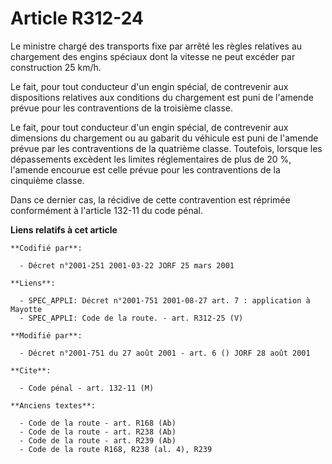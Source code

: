 # Article R312-24

Le ministre chargé des transports fixe par arrêté les règles relatives au chargement des engins spéciaux dont la vitesse ne
peut excéder par construction 25 km/h.

Le fait, pour tout conducteur d'un engin spécial, de contrevenir aux dispositions relatives aux conditions du chargement est
puni de l'amende prévue pour les contraventions de la troisième classe.

Le fait, pour tout conducteur d'un engin spécial, de contrevenir aux dimensions du chargement ou au gabarit du véhicule est
puni de l'amende prévue par les contraventions de la quatrième classe. Toutefois, lorsque les dépassements excèdent les
limites réglementaires de plus de 20 %, l'amende encourue est celle prévue pour les contraventions de la cinquième classe.

Dans ce dernier cas, la récidive de cette contravention est réprimée conformément à l'article 132-11 du code pénal.

**Liens relatifs à cet article**

	**Codifié par**:

	  - Décret n°2001-251 2001-03-22 JORF 25 mars 2001

	**Liens**:

	  - SPEC_APPLI: Décret n°2001-751 2001-08-27 art. 7 : application à Mayotte
	  - SPEC_APPLI: Code de la route. - art. R312-25 (V)

	**Modifié par**:

	  - Décret n°2001-751 du 27 août 2001 - art. 6 () JORF 28 août 2001

	**Cite**:

	  - Code pénal - art. 132-11 (M)

	**Anciens textes**:

	  - Code de la route - art. R168 (Ab)
	  - Code de la route - art. R238 (Ab)
	  - Code de la route - art. R239 (Ab)
	  - Code de la route R168, R238 (al. 4), R239
